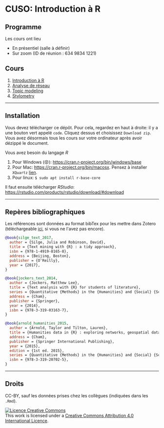 # CUSO: Introduction à R

## Programme

Les cours ont lieu

* En présentiel (salle à  définir)
* Sur zoom (ID de réunion : 634 9834 1221)

## Cours

1. [Introduction à R](https://github.com/gabays/CUSO_R/tree/master/Cours_1)
2. [Analyse de réseau](https://github.com/gabays/CUSO_R/tree/master/Cours_2)
3. [Topic modeling](https://github.com/gabays/CUSO_R/tree/master/Cours_3)
4. [Stylometry](https://github.com/gabays/CUSO_R/tree/master/Cours_4)

---
## Installation

Vous devez télécharger ce dépôt. Pour cela, regardez en haut à droite: il y a une bouton vert appelé `code`. Cliquez dessus et choisissez `Download zip`. Vous avez désormais tous les cours sur votre ordinateur après avoir dézippé le document.


Vous avez besoin du langage _R_
1. Pour Windows (😡): https://cran.r-project.org/bin/windows/base
2. Pour Mac: https://cran.r-project.org/bin/macosx. Pensez à installer `XQuartz` [lien](https://www.xquartz.org).
3. Pour linux: `$ sudo apt install r-base-core`

Il faut ensuite télécharger _RStudio_: https://rstudio.com/products/rstudio/download/#download

---
## Repères bibliographiques

Les références sont données au format bibTex pour les mettre dans Zotero (téléchargeable [ici](https://www.zotero.org), si vous ne l'avez pas encore).

```bibtex
@book{silge_text_2017,
  author = {Silge, Julia and Robinson, David},
  title = {Text mining with {R} : a tidy approach},
  isbn = {978-1-4919-8165-8},
  address = {Beijing, Boston},
  publisher = {O'Reilly},
  year = {2017},
}

@book{jockers_text_2014,
  author = {Jockers, Matthew Lee},
  title = {Text analysis with {R} for students of literature},
  series = {Quantitative {Methods} in the {Humanities} and {Social} {Sciences}},
  address = {Cham},
  publisher = {Springer},
  year = {2014},
  isbn = {978-3-319-03163-7},
}

@book{arnold_humanities_2015,
  author = {Arnold, Taylor and Tilton, Lauren},
  title = {Humanities data in {R} : exploring networks, geospatial data, images, and text},
  address = {Cham},
  publisher = {Springer International Publishing},
  year = {2015},
  edition = {1st ed. 2015},
  series = {Quantitative {Methods} in the {Humanities} and {Social} {Sciences}},
  isbn = {978-3-319-20702-5},
}
```

---
## Droits
CC-BY, sauf les données prises chez les collègues (indiquées dans les ```.Rmd```).

<a rel="license" href="http://creativecommons.org/licenses/by/4.0/"><img alt="Licence Creative Commons" style="border-width:0" src="https://i.creativecommons.org/l/by/4.0/88x31.png" /></a><br />This work is licensed under a <a rel="license" href="http://creativecommons.org/licenses/by/4.0/">Creative Commons Attribution 4.0 International Licence</a>.
